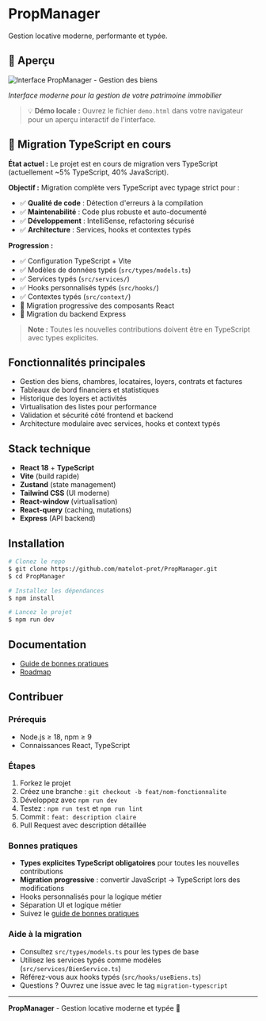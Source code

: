 # PropManager

Gestion locative moderne, performante et typée.

## 📸 Aperçu

![Interface PropManager - Gestion des biens](https://github.com/user-attachments/assets/interface-preview.png)

*Interface moderne pour la gestion de votre patrimoine immobilier*

> 💡 **Démo locale :** Ouvrez le fichier `demo.html` dans votre navigateur pour un aperçu interactif de l'interface.

## 🚧 Migration TypeScript en cours

**État actuel :** Le projet est en cours de migration vers TypeScript (actuellement ~5% TypeScript, 40% JavaScript).

**Objectif :** Migration complète vers TypeScript avec typage strict pour :

- ✅ **Qualité de code** : Détection d'erreurs à la compilation
- ✅ **Maintenabilité** : Code plus robuste et auto-documenté
- ✅ **Développement** : IntelliSense, refactoring sécurisé
- ✅ **Architecture** : Services, hooks et contextes typés

**Progression :**

- ✅ Configuration TypeScript + Vite
- ✅ Modèles de données typés (`src/types/models.ts`)
- ✅ Services typés (`src/services/`)
- ✅ Hooks personnalisés typés (`src/hooks/`)
- ✅ Contextes typés (`src/context/`)
- 🔄 Migration progressive des composants React
- 🔄 Migration du backend Express

> **Note :** Toutes les nouvelles contributions doivent être en TypeScript avec types explicites.

## Fonctionnalités principales

- Gestion des biens, chambres, locataires, loyers, contrats et factures
- Tableaux de bord financiers et statistiques
- Historique des loyers et activités
- Virtualisation des listes pour performance
- Validation et sécurité côté frontend et backend
- Architecture modulaire avec services, hooks et context typés

## Stack technique

- **React 18** + **TypeScript**
- **Vite** (build rapide)
- **Zustand** (state management)
- **Tailwind CSS** (UI moderne)
- **React-window** (virtualisation)
- **React-query** (caching, mutations)
- **Express** (API backend)

## Installation

```bash
# Clonez le repo
$ git clone https://github.com/matelot-pret/PropManager.git
$ cd PropManager

# Installez les dépendances
$ npm install

# Lancez le projet
$ npm run dev
```

## Documentation

- [Guide de bonnes pratiques](./best-practice.md)
- [Roadmap](./roadmap.md)

## Contribuer

### Prérequis

- Node.js ≥ 18, npm ≥ 9
- Connaissances React, TypeScript

### Étapes

1. Forkez le projet
2. Créez une branche : `git checkout -b feat/nom-fonctionnalite`
3. Développez avec `npm run dev`
4. Testez : `npm run test` et `npm run lint`
5. Commit : `feat: description claire`
6. Pull Request avec description détaillée

### Bonnes pratiques

- **Types explicites TypeScript obligatoires** pour toutes les nouvelles contributions
- **Migration progressive** : convertir JavaScript → TypeScript lors des modifications
- Hooks personnalisés pour la logique métier
- Séparation UI et logique métier
- Suivez le [guide de bonnes pratiques](./best-practice.md)

### Aide à la migration

- Consultez `src/types/models.ts` pour les types de base
- Utilisez les services typés comme modèles (`src/services/BienService.ts`)
- Référez-vous aux hooks typés (`src/hooks/useBiens.ts`)
- Questions ? Ouvrez une issue avec le tag `migration-typescript`

---

**PropManager** - Gestion locative moderne et typée 🚀

